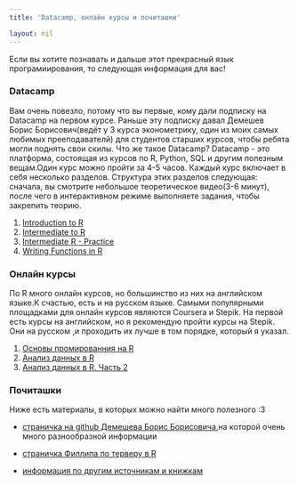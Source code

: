 ```yaml
---
title: 'Datacamp, онлайн курсы и почиташки'

layout: nil
---
```


Если вы хотите познавать и дальше этот прекрасный язык програмиирования, то следующая информация для вас!

### Datacamp

Вам очень повезло, потому что вы первые, кому дали подписку на Datacamp на первом курсе. Раньше эту подписку давал Демешев Борис Борисович(ведёт у 3 курса эконометрику, один из моих самых любимых прееподавателй) для студентов старших курсов, чтобы ребята могли поднять свои скилы. Что же такое Datacamp? Datacamp - это платформа, состоящая из курсов по R, Python, SQL и другим полезным вещам.Один курс можно пройти за 4-5 часов. Каждый курс включает в себя несколько разделов. Структура этих разделов следующая: сначала, вы смотрите небольшое теоретическое видео(3-6 минут), после чего в интерактивном режиме выполняете задания, чтобы закрепить теорию.

1. [Introduction to R](https://www.datacamp.com/courses/free-introduction-to-r)
2. [Intermediate to R](https://www.datacamp.com/courses/intermediate-r)
3. [Intermediate R - Practice](https://www.datacamp.com/courses/intermediate-r-practice)
4. [Writing Functions in R](https://www.datacamp.com/courses/writing-functions-in-r)


### Онлайн курсы

По R много онлайн курсов, но большинство из них на английском языке.К счастью, есть и на русском языке. Самыми популярными площадками для онлайн курсов являются Coursera и Stepik. На первой есть курсы на английском, но я рекомендую пройти курсы на Stepik. Они на русском ,и проходить их лучше в том порядке, который я указал.

1. [Основы промированния на R](https://stepik.org/course/497)
2. [Анализ данных в R](https://stepik.org/course/129)
3. [Анализ данных в R. Часть 2](https://stepik.org/course/724)


### Почиташки

Ниже есть материалы, в которых можно найти много полезного :3

* [страничка на github Демешева Борис Борисовича](https://github.com/bdemeshev),на которой очень много разнообразной информации

* [страничка Филлипа по терверу в R](https://fulyankin.github.io/r_probability/)

* [информация по другим источникам и книжкам](https://github.com/bdemeshev/em301/wiki/R)
